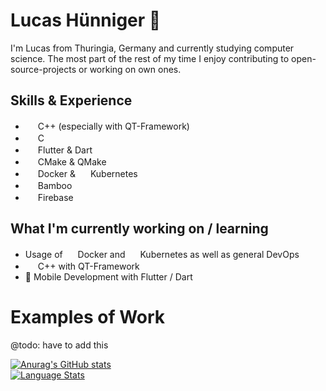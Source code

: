 # Lucas Hünniger 👾
I'm Lucas from Thuringia, Germany and currently studying computer science. The most part of the rest of my time I enjoy contributing to open-source-projects or working on own ones.


## Skills & Experience
* <img src="https://cdn.jsdelivr.net/gh/devicons/devicon/icons/qt/qt-original.svg" width=16 height=16/> C++ (especially with QT-Framework) 
* <img src="https://cdn.jsdelivr.net/gh/devicons/devicon/icons/c/c-original.svg" width=16 height=16/> C
* <img src="https://cdn.jsdelivr.net/gh/devicons/devicon/icons/flutter/flutter-original.svg" width=16 height=16/> Flutter & Dart
* <img src="https://cdn.jsdelivr.net/gh/devicons/devicon/icons/cmake/cmake-original.svg" width=16 height=16/> CMake & QMake
* <img src="https://cdn.jsdelivr.net/gh/devicons/devicon/icons/docker/docker-original.svg" width=16 height=16/> Docker & <img src="https://cdn.jsdelivr.net/gh/devicons/devicon/icons/kubernetes/kubernetes-plain.svg" width=16 height=16/> Kubernetes
* <img src="https://cdn.jsdelivr.net/gh/devicons/devicon/icons/bamboo/bamboo-original.svg" width=16 height=16/> Bamboo
* <img src="https://cdn.jsdelivr.net/gh/devicons/devicon/icons/firebase/firebase-plain.svg" width=16 height=16/> Firebase


## What I'm currently working on / learning
* Usage of <img src="https://cdn.jsdelivr.net/gh/devicons/devicon/icons/docker/docker-original.svg" width=16 height=16/> Docker and <img src="https://cdn.jsdelivr.net/gh/devicons/devicon/icons/kubernetes/kubernetes-plain.svg" width=16 height=16/> Kubernetes as well as general DevOps
* <img src="https://cdn.jsdelivr.net/gh/devicons/devicon/icons/qt/qt-original.svg" width=16 height=16/> C++ with QT-Framework
* 📱 Mobile Development with Flutter / Dart


# Examples of Work
@todo: have to add this


[![Anurag's GitHub stats](https://github-readme-stats.vercel.app/api?username=MhouneyLH&theme=dark&show_icons=true)](https://github.com/anuraghazra/github-readme-stats)
<br>
[![Language Stats](https://github-readme-stats.vercel.app/api/top-langs/?username=MhouneyLH&theme=blue-green)](https://dev.to/envoy_/150-badges-for-github-pnk)

